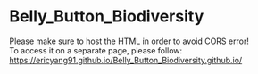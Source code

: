 # Belly_Button_Biodiversity

Please make sure to host the HTML in order to avoid CORS error!</br>
To access it on a separate page, please follow: https://ericyang91.github.io/Belly_Button_Biodiversity.github.io/
